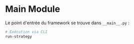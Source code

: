 # Main Module

Le point d'entrée du framework se trouve dans `__main__.py` :

```bash
# Exécution via CLI
run-strategy